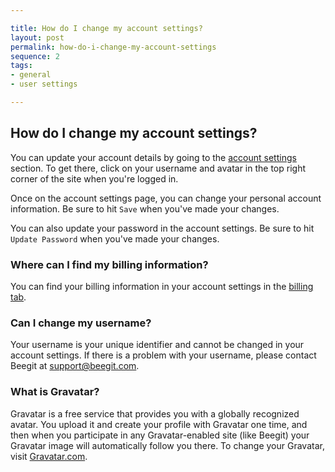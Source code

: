 ```yaml
---

title: How do I change my account settings?
layout: post
permalink: how-do-i-change-my-account-settings 
sequence: 2
tags:
- general
- user settings

---
```

## How do I change my account settings? 
You can update your account details by going to the [account settings](https://beegit.com/settings) section. To get there, click on your username and avatar in the top right corner of the site when you're logged in. 

Once on the account settings page, you can change your personal account information. Be sure to hit `Save` when you've made your changes. 

You can also update your password in the account settings. Be sure to hit `Update Password` when you've made your changes. 

### Where can I find my billing information? 
You can find your billing information in your account settings in the [billing tab](https://beegit.com/settings/billing). 

### Can I change my username? 
Your username is your unique identifier and cannot be changed in your account settings. If there is a problem with your username, please contact Beegit at [support@beegit.com](mailto:support@beegit.com). 

### What is Gravatar? 
Gravatar is a free service that provides you with a globally recognized avatar. You upload it and create your profile with Gravatar one time, and then when you participate in any Gravatar-enabled site (like Beegit) your Gravatar image will automatically follow you there. To change your Gravatar, visit [Gravatar.com](http://en.gravatar.com/).


